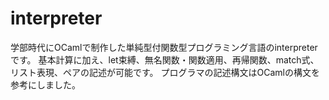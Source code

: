 # interpreter
学部時代にOCamlで制作した単純型付関数型プログラミング言語のinterpreterです。
基本計算に加え、let束縛、無名関数・関数適用、再帰関数、match式、リスト表現、ペアの記述が可能です。
プログラマの記述構文はOCamlの構文を参考にしました。
